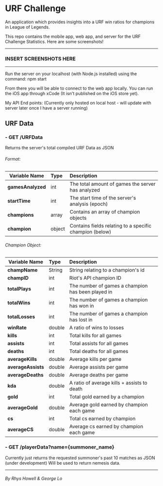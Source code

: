 # URF Challenge

An application which provides insights into a URF win ratios for champions in League of Legends.

This repo contains the mobile app, web app, and server for the URF Challenge Statistics.
Here are some screenshots!

___
### INSERT SCREENSHOTS HERE
___

Run the server on your localhost (with Node.js installed) using the command:
npm start

From there you will be able to connect to the web app locally.
You can run the iOS app through xCode (It isn't published on the iOS store yet).

My API End points:
(Currently only hosted on local host - will update with server later once I have a server running)

## URF Data
### - GET  /URFData

Returns the server's total compiled URF Data as JSON

###### Format:
| Variable Name     | Type      	| Description  												|
| ----------------- |:------------- |:--------------------------------------------------------- |
|**gamesAnalyzed** 	| int 			| The total amount of games the server has analyzed 		|
|**startTime** 		| int 			| The start time of the server's analysis (epoch)			|
|**champions**		| array 		| Contains an array of champion objects						|
|**champion**		| object 		| Contains fields relating to a specific champion (below)	|

###### Champion Object:
| Variable Name     | Type      	| Description  											|
| ----------------- |:------------- |:----------------------------------------------------- |
|**champName** 		| String 		| String relating to a champion's id 					|
|**champID** 		| int 			| Riot's API champion ID								|
|**totalPlays** 	| int 			| The number of games a champion has been played in		|
|**totalWins** 		| int 			| The number of games a champion has won in				|
|**totalLosses** 	| int 			| The number of games a champion has lost in			|
|**winRate** 		| double 		| A ratio of wins to losses								|
|**kills** 			| int 			| Total kills for all games								|
|**assists** 		| int 			| Total assists for all games							|
|**deaths** 		| int 			| Total deaths for all games							|
|**averageKills** 	| double 		| Average kills per game								|
|**averageAssists** | double 		| Average assists per game								|
|**averageDeaths** 	| double 		| Average deaths per game								|
|**kda** 			| double 		| A ratio of average kills + assists to death			|
|**gold** 			| int 			| Total gold earned by a champion 						|
|**averageGold** 	| double 		| Average gold earned by champion each game				|
|**cs** 			| int 			| Total cs earned by champion 							|
|**averageCS** 		| double 		| Average cs earned by champion each game				|

### - GET  /playerData?name={summoner_name}

Currently just returns the requested summoner's past 10 matches as JSON (under development)
Will be used to return nemesis data.

---
###### By Rhys Howell & George Lo